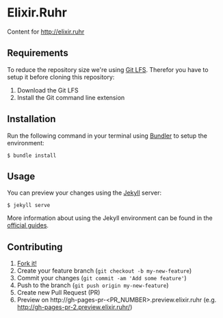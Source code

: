 # Elixir.Ruhr

Content for http://elixir.ruhr

## Requirements

To reduce the repository size we're using [Git LFS](https://git-lfs.github.com).
Therefor you have to setup it before cloning this repository:

1. Download the Git LFS
2. Install the Git command line extension

## Installation

Run the following command in your terminal using [Bundler](http://bundler.io)
to setup the environment:

    $ bundle install

## Usage

You can preview your changes using the [Jekyll](http://jekyllrb.com) server:

    $ jekyll serve

More information about using the Jekyll environment can be found in the
[official guides](https://help.github.com/articles/using-jekyll-with-pages/#installing-jekyll).

## Contributing

1. [Fork it!](https://github.com/ElixirRuhr/elixir.ruhr/fork)
2. Create your feature branch (`git checkout -b my-new-feature`)
3. Commit your changes (`git commit -am 'Add some feature'`)
4. Push to the branch (`git push origin my-new-feature`)
5. Create new Pull Request (PR)
6. Preview on http://gh-pages-pr-\<PR_NUMBER\>.preview.elixir.ruhr (e.g. http://gh-pages-pr-2.preview.elixir.ruhr/)

